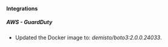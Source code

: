#### Integrations
##### AWS - GuardDuty
- Updated the Docker image to: *demisto/boto3:2.0.0.24033*.
